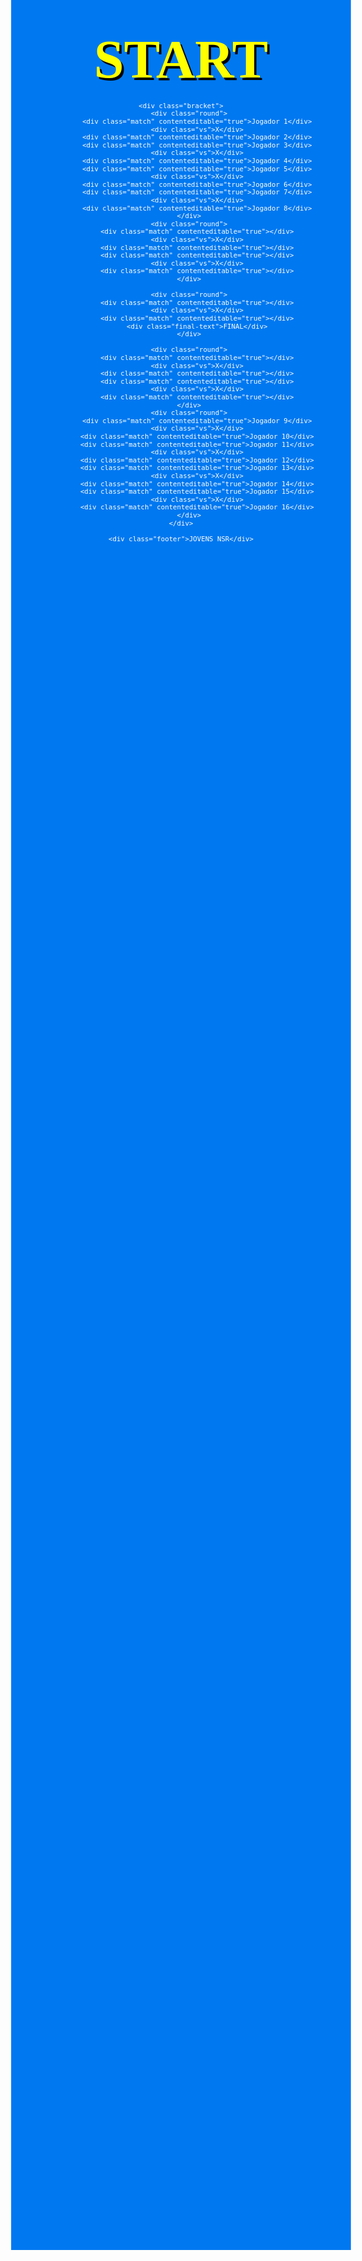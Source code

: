 <!DOCTYPE html>
<html lang="pt">
<head>
    <meta charset="UTF-8">
    <meta name="viewport" content="width=device-width, initial-scale=1.0">
    <title>START JOVENS NOVA SANTA RITA</title>
    <style>
        body {
            background-color: #0078F0;
            background-image: url('https://www.videogamesprites.net/SonicTheHedgehog/Objects/Rings/GoldRing.gif');
            background-size: 100px;
            background-repeat: repeat;
            background-position: center;
            color: white;
            font-family: 'Press Start 2P', cursive;
            text-align: center;
            transform: scale(0.9);
            transform-origin: top;
        }
        .title {
            color: yellow;
            font-size: 96px;
            text-shadow: 4px 4px 0px #000;
            font-weight: bold;
            margin-bottom: 20px;
        }
        .footer {
            color: yellow;
            font-size: 48px;
            text-shadow: 4px 4px 0px #000;
            font-weight: bold;
            margin-top: 50px;
        }
        .bracket {
            display: flex;
            justify-content: space-between;
            align-items: center;
            flex-wrap: nowrap;
            margin-top: 30px;
        }
        .round {
            display: flex;
            flex-direction: column;
            margin: 0 15px;
        }
        .match {
            width: 180px;
            height: 50px;
            background: linear-gradient(135deg, #FFD700, #FFAA00);
            border-radius: 10px;
            border: 3px solid #000;
            box-shadow: 4px 4px 0px #000;
            display: flex;
            align-items: center;
            justify-content: center;
            margin: 8px 0;
            cursor: pointer;
            font-weight: bold;
            color: black;
        }
        .match:hover {
            background: linear-gradient(135deg, #FFAA00, #FFD700);
        }
        .vs {
            font-size: 24px;
            font-weight: bold;
            color: red;
            text-shadow: 2px 2px 0px #000;
            margin: 5px 0;
        }
        .final-text {
            font-size: 32px;
            color: red;
            text-shadow: 2px 2px 0px #000;
            font-family: 'Press Start 2P', cursive;
            margin-top: 20px;
            font-weight: bold;
        }
    </style>
    <link href="https://fonts.googleapis.com/css2?family=Press+Start+2P&display=swap" rel="stylesheet">
</head>
<body>
    <div class="title">START</div>
    
    <div class="bracket">
        <div class="round">
            <div class="match" contenteditable="true">Jogador 1</div>
            <div class="vs">X</div>
            <div class="match" contenteditable="true">Jogador 2</div>
            <div class="match" contenteditable="true">Jogador 3</div>
            <div class="vs">X</div>
            <div class="match" contenteditable="true">Jogador 4</div>
            <div class="match" contenteditable="true">Jogador 5</div>
            <div class="vs">X</div>
            <div class="match" contenteditable="true">Jogador 6</div>
            <div class="match" contenteditable="true">Jogador 7</div>
            <div class="vs">X</div>
            <div class="match" contenteditable="true">Jogador 8</div>
        </div>
        <div class="round">
            <div class="match" contenteditable="true"></div>
            <div class="vs">X</div>
            <div class="match" contenteditable="true"></div>
            <div class="match" contenteditable="true"></div>
            <div class="vs">X</div>
            <div class="match" contenteditable="true"></div>
        </div>
        
        <div class="round">
            <div class="match" contenteditable="true"></div>
            <div class="vs">X</div>
            <div class="match" contenteditable="true"></div>
            <div class="final-text">FINAL</div>
        </div>
        
        <div class="round">
            <div class="match" contenteditable="true"></div>
            <div class="vs">X</div>
            <div class="match" contenteditable="true"></div>
            <div class="match" contenteditable="true"></div>
            <div class="vs">X</div>
            <div class="match" contenteditable="true"></div>
        </div>
        <div class="round">
            <div class="match" contenteditable="true">Jogador 9</div>
            <div class="vs">X</div>
            <div class="match" contenteditable="true">Jogador 10</div>
            <div class="match" contenteditable="true">Jogador 11</div>
            <div class="vs">X</div>
            <div class="match" contenteditable="true">Jogador 12</div>
            <div class="match" contenteditable="true">Jogador 13</div>
            <div class="vs">X</div>
            <div class="match" contenteditable="true">Jogador 14</div>
            <div class="match" contenteditable="true">Jogador 15</div>
            <div class="vs">X</div>
            <div class="match" contenteditable="true">Jogador 16</div>
        </div>
    </div>
    
    <div class="footer">JOVENS NSR</div>
</body>
</html>
